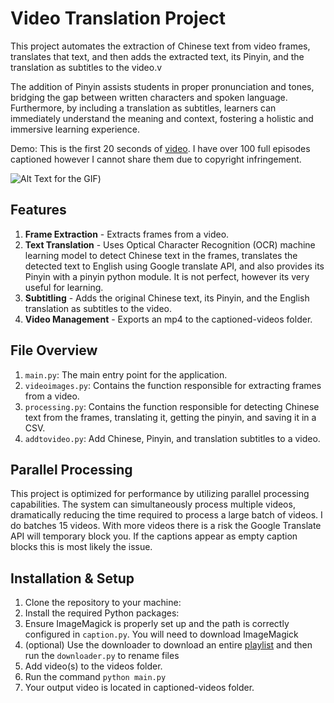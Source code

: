 # Video Translation Project

This project automates the extraction of Chinese text from video frames, translates that text, and then adds the extracted text, its Pinyin, and the translation as subtitles to the video.v

The addition of Pinyin assists students in proper pronunciation and tones, bridging the gap between written characters and spoken language. Furthermore, by including a translation as subtitles, learners can immediately understand the meaning and context, fostering a holistic and immersive learning experience.

Demo: This is the first 20 seconds of [video](https://www.youtube.com/watch?v=ns4hTp7mdco&list=PLCxAtDkpA3f_s1q3rhRVEPnWX1o2utFk1). I have over 100 full episodes captioned however I cannot share them due to copyright infringement.

![Alt Text for the GIF](https://media.giphy.com/media/v1.Y2lkPTc5MGI3NjExNnFkM2oyZDJmdmxxbXkya3F6cHNqYWp5OWcwMzJhb25ra2g3cDhucCZlcD12MV9pbnRlcm5hbF9naWZfYnlfaWQmY3Q9Zw/ioj9acS6io2ynIA6Ub/giphy-downsized-large.gif))

## Features

1. **Frame Extraction** - Extracts frames from a video.
2. **Text Translation** - Uses Optical Character Recognition (OCR) machine learning model to detect Chinese text in the frames, translates the detected text to English using Google translate API, and also provides its Pinyin with a pinyin python module. It is not perfect, however its very useful for learning.
3. **Subtitling** - Adds the original Chinese text, its Pinyin, and the English translation as subtitles to the video.
4. **Video Management** - Exports an mp4 to the captioned-videos folder.


## File Overview

1. `main.py`: The main entry point for the application.
2. `videoimages.py`: Contains the function responsible for extracting frames from a video.
3. `processing.py`: Contains the function responsible for detecting Chinese text from the frames, translating it, getting the pinyin, and saving it in a CSV.
4. `addtovideo.py`: Add Chinese, Pinyin, and translation subtitles to a video.

## Parallel Processing

This project is optimized for performance by utilizing parallel processing capabilities. The system can simultaneously process multiple videos, dramatically reducing the time required to process a large batch of videos. I do batches 15 videos. With more videos there is a risk the Google Translate API will temporary block you. If the captions appear as empty caption blocks this is most likely the issue.


## Installation & Setup
1. Clone the repository to your machine:
2. Install the required Python packages:
3. Ensure ImageMagick is properly set up and the path is correctly configured in `caption.py`. You will need to download ImageMagick
4. (optional) Use the downloader to download an entire [playlist](https://www.youtube.com/playlist?list=PLCxAtDkpA3f8KxzGJKhv1AKaP5TEgvvyJ) and then run the `downloader.py` to rename files
5. Add video(s) to the videos folder.
6. Run the command
   ```python main.py```
7. Your output video is located in captioned-videos folder.
